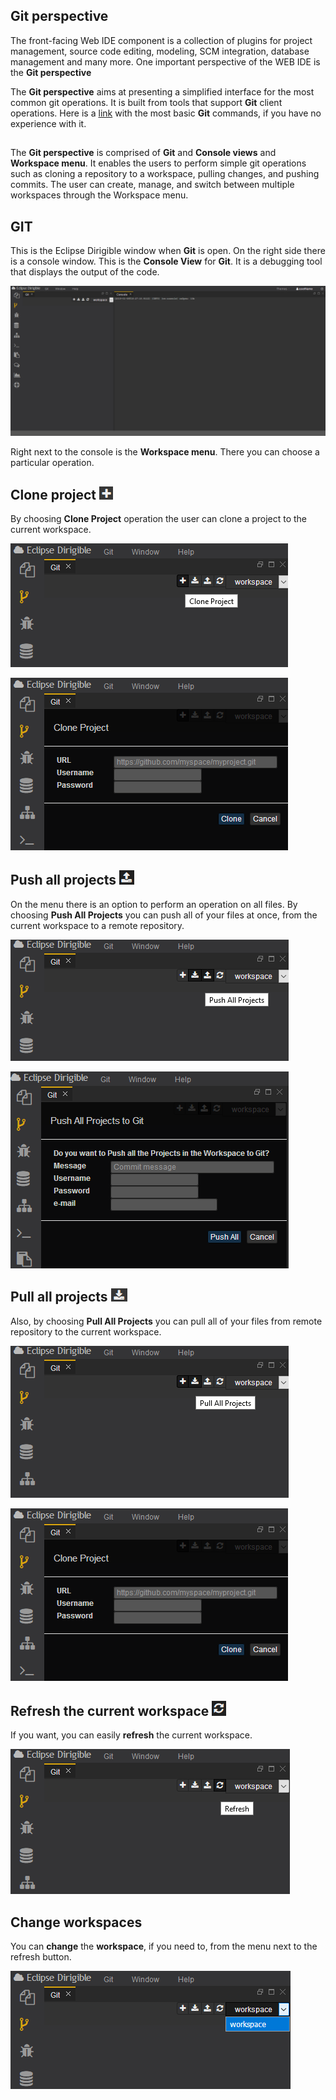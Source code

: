 
## Git perspective ##
The front-facing Web IDE component is a collection of plugins for project management, source code editing, modeling, SCM integration, database management and many more. One important perspective of the WEB IDE is the **Git perspective**

The **Git perspective** aims at presenting a simplified interface for the most common git operations. It is built from tools that support **Git** client operations. Here is a [link](https://confluence.atlassian.com/bitbucketserver/basic-git-commands-776639767.html) with the most basic **Git** commands, if you have no experience with it. 
## ##

The **Git perspective** is comprised of **Git** and **Console views** and **Workspace menu**. It enables the users to perform simple git operations such as cloning a repository to a workspace, pulling changes, and pushing commits. The user can create, manage, and switch between multiple workspaces through the Workspace menu.

## GIT ##
This is the Eclipse Dirigible window when **Git** is open. On the right side there is a console window. This is the **Console View** for **Git**. It is a debugging tool that displays the output of the code.

![GIT](49289593_287724221886733_5581316198789808128_n.png)

Right next to the console is the **Workspace menu**. There you can choose a particular operation.

## Clone project ![clone](clone.png) #
By choosing **Clone Project** operation the user can clone a project to the current workspace.

![clone](49373609_794577620879487_374985279557074944_n.png)

![clone](49209663_360181591440859_7045012186791411712_n.png)

## Push all projects ![pushAll](pushAll.png) #
On the menu there is an option to perform an operation on all files.
By choosing **Push All Projects** you can push all of your files at once, from the current workspace to a remote repository.

![pushAll](49579469_2248870785327432_5036348079435939840_n.png)

![push](49938022_2239537572998512_1980476236991823872_n.png)

## Pull all projects ![pullAll](pullAll.png) #
Also, by choosing **Pull All Projects** you can pull all of your files from remote repository to the current workspace.

![pullAll](49339005_2101171193507465_7857357417779036160_n.png)

![pull](49209663_360181591440859_7045012186791411712_n.png)


## Refresh the current workspace ![](refresh.png) #

If you want, you can easily **refresh** the current workspace.

![refresh](49898624_741033032949892_4602827644084420608_n.png)

## Change workspaces 

You can **change** the **workspace**, if you need to, from the menu next to the refresh button.

![change](50122811_2203265809931495_4170145096722808832_n.png)








